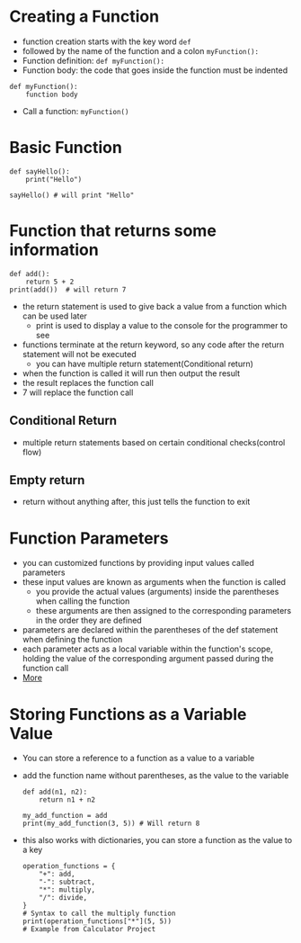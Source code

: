 # Creating a Function
- function creation starts with the key word `def`
- followed by the name of the function and a colon `myFunction():`
- Function definition: `def myFunction():`
- Function body: the code that goes inside the function must be indented
```
def myFunction():
    function body
```
- Call a function: `myFunction()`

# Basic Function
```
def sayHello():
    print("Hello")
    
sayHello() # will print "Hello"
```

# Function that returns some information
```
def add():
    return 5 + 2
print(add())  # will return 7
```
- the return statement is used to give back a value from a function which can be used later
  - print is used to display a value to the console for the programmer to see
- functions terminate at the return keyword, so any code after the return statement will not be executed
  - you can have multiple return statement(Conditional return)
- when the function is called it will run then output the result
- the result replaces the function call
- 7 will replace the function call

## Conditional Return
- multiple return statements based on certain conditional checks(control flow)

## Empty return
- return without anything after, this just tells the function to exit

# Function Parameters
- you can customized functions by providing input values called parameters
- these input values are known as arguments when the function is called
    - you provide the actual values (arguments) inside the parentheses when calling the function
    - these arguments are then assigned to the corresponding parameters in the order they are defined
- parameters are declared within the parentheses of the def statement when defining the function
- each parameter acts as a local variable within the function's scope, holding the value of the corresponding argument passed during the function call
- [More](./CustomizedFunctions.md)

# Storing Functions as a Variable Value
- You can store a reference to a function as a value to a variable
- add the function name without parentheses, as the value to the variable

    ```
    def add(n1, n2):
        return n1 + n2

    my_add_function = add
    print(my_add_function(3, 5)) # Will return 8
    ```
- this also works with dictionaries, you can store a function as the value to a key

    ```
    operation_functions = {
        "+": add,
        "-": subtract,
        "*": multiply,
        "/": divide,
    }
    # Syntax to call the multiply function
    print(operation_functions["*"](5, 5))
    # Example from Calculator Project
    ```